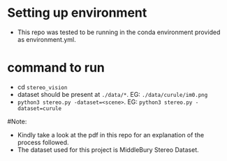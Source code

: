 # Setting up environment
- This repo was tested to be running in the conda environment provided as environment.yml.

# command to run
- cd `stereo_vision`
- dataset should be present at `./data/*`. EG: `./data/curule/im0.png`
- `python3 stereo.py -dataset=<scene>`. EG: `python3 stereo.py -dataset=curule`

#Note:
- Kindly take a look at the pdf in this repo for an explanation of the process followed.
- The dataset used for this project is MiddleBury Stereo Dataset.
